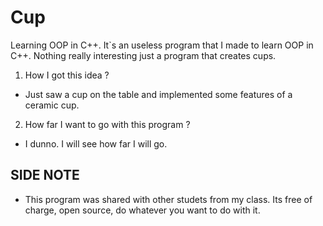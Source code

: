 # Cup
Learning OOP in C++. It`s an useless program that I made to learn OOP in C++. Nothing really interesting just a program that creates cups. 
1. How I got this idea ?  <br />
- Just saw a cup on the table and implemented some features of a ceramic cup. 
2. How far I want to go with this program ? <br />
 - I dunno. I will see how far I will go.
## SIDE NOTE
- This program was shared with other studets from my class. Its free of charge, open source, do whatever you want to do with it.
